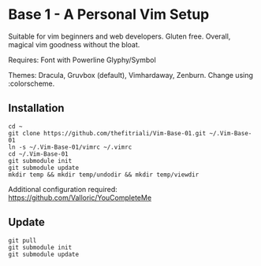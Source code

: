 # Base 1 - A Personal Vim Setup
Suitable for vim beginners and web developers. Gluten free.
Overall, magical vim goodness without the bloat.

Requires: Font with Powerline Glyphy/Symbol

Themes: Dracula, Gruvbox (default), Vimhardaway, Zenburn.
Change using :colorscheme.

## Installation

```
cd ~
git clone https://github.com/thefitriali/Vim-Base-01.git ~/.Vim-Base-01
ln -s ~/.Vim-Base-01/vimrc ~/.vimrc
cd ~/.Vim-Base-01
git submodule init
git submodule update
mkdir temp && mkdir temp/undodir && mkdir temp/viewdir
```

Additional configuration required:
https://github.com/Valloric/YouCompleteMe

## Update

```
git pull
git submodule init
git submodule update
```
